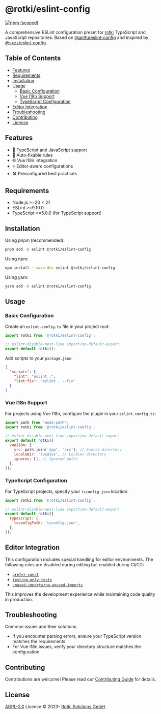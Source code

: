 # @rotki/eslint-config

[![npm (scoped)](https://img.shields.io/npm/v/@rotki/eslint-config?style=flat-square)](https://www.npmjs.com/package/@rotki/eslint-config)

A comprehensive ESLint configuration preset for [rotki](https://github.com/rotki) TypeScript and JavaScript repositories. Based on [@antfu/eslint-config](https://github.com/antfu/eslint-config) and inspired by [@sxzz/eslint-config](https://github.com/sxzz/eslint-config).

## Table of Contents

- [Features](#features)
- [Requirements](#requirements)
- [Installation](#installation)
- [Usage](#usage)
  - [Basic Configuration](#basic-configuration)
  - [Vue I18n Support](#vue-i18n-support)
  - [TypeScript Configuration](#typescript-configuration)
- [Editor Integration](#editor-integration)
- [Troubleshooting](#troubleshooting)
- [Contributing](#contributing)
- [License](#license)

## Features

- 📝 TypeScript and JavaScript support
- 🔧 Auto-fixable rules
- 🌐 Vue I18n integration
- ⚡ Editor-aware configurations
- 🛠️ Preconfigured best practices

## Requirements

- Node.js >=20 < 21
- ESLint >=9.10.0
- TypeScript >=5.0.0 (for TypeScript support)

## Installation

Using pnpm (recommended):

```bash
pnpm add -D eslint @rotki/eslint-config
```

Using npm:

```bash
npm install --save-dev eslint @rotki/eslint-config
```

Using yarn:

```bash
yarn add -D eslint @rotki/eslint-config
```

## Usage

### Basic Configuration

Create an `eslint.config.ts` file in your project root:

```js
import rotki from '@rotki/eslint-config';

// eslint-disable-next-line import/no-default-export
export default rotki();
```

Add scripts to your `package.json`:

```json
{
  "scripts": {
    "lint": "eslint .",
    "lint:fix": "eslint . --fix"
  }
}
```

### Vue I18n Support

For projects using Vue I18n, configure the plugin in your `eslint.config.ts`:

```js
import path from 'node:path';
import rotki from '@rotki/eslint-config';

// eslint-disable-next-line import/no-default-export
export default rotki({
  vueI18n: {
    src: path.join('app', 'src'), // Source directory
    localeDir: 'locales', // Locales directory
    ignores: [], // Ignored paths
  },
});
```

### TypeScript Configuration

For TypeScript projects, specify your `tsconfig.json` location:

```js
import rotki from '@rotki/eslint-config';

// eslint-disable-next-line import/no-default-export
export default rotki({
  typescript: {
    tsconfigPath: 'tsconfig.json',
  },
});
```

## Editor Integration

This configuration includes special handling for editor environments. The following rules are disabled during editing but enabled during CI/CD:

- [`prefer-const`](https://eslint.org/docs/rules/prefer-const)
- [`test/no-only-tests`](https://github.com/levibuzolic/eslint-plugin-no-only-tests)
- [`unused-imports/no-unused-imports`](https://www.npmjs.com/package/eslint-plugin-unused-imports)

This improves the development experience while maintaining code quality in production.

## Troubleshooting

Common issues and their solutions:

- If you encounter parsing errors, ensure your TypeScript version matches the requirements
- For Vue I18n issues, verify your directory structure matches the configuration

## Contributing

Contributions are welcome! Please read our [Contributing Guide](CONTRIBUTING.md) for details.

## License

[AGPL-3.0](./LICENSE.md) License &copy; 2023- [Rotki Solutions GmbH](https://github.com/rotki)

